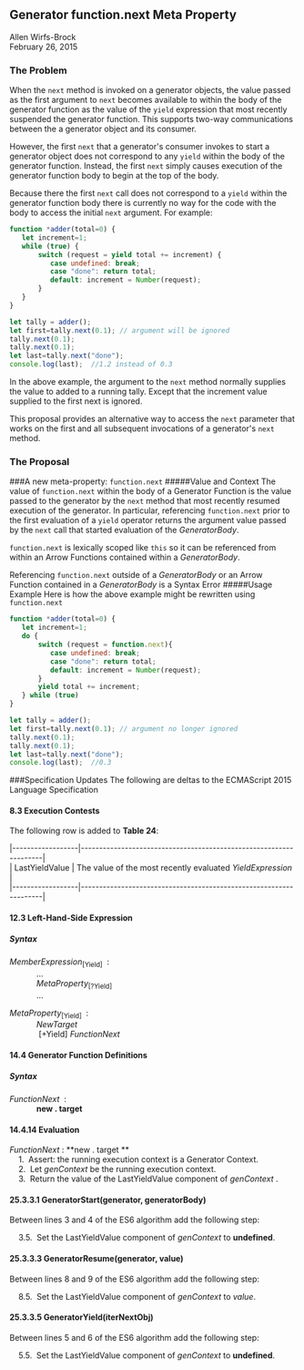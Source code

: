 ## Generator function.next Meta Property ##
Allen Wirfs-Brock  
February 26, 2015

### The Problem
When the `next` method is invoked on a generator objects,  the value passed as the first argument to `next` becomes available to within the body of the generator function as the value of the `yield` expression that most recently suspended the generator function. This supports two-way communications between the a generator object and its consumer.

However, the first `next` that a generator's consumer invokes to start a generator object does not correspond to any `yield` within the body of the generator function. Instead, the first `next` simply causes execution of the generator function body to  begin at the top of the body.

Because there the first `next` call does not correspond to a `yield` within the generator function body there is currently no way for the code with the body to access the initial `next` argument.  For example:

```js
function *adder(total=0) {
   let increment=1;
   while (true) {
       switch (request = yield total += increment) {
          case undefined: break;
          case "done": return total;
          default: increment = Number(request);
       }
   }
}

let tally = adder();
let first=tally.next(0.1); // argument will be ignored
tally.next(0.1);
tally.next(0.1);
let last=tally.next("done");
console.log(last);  //1.2 instead of 0.3
```
In the above example, the argument to the `next` method  normally supplies the value to added to a running tally. Except that the increment value supplied to the first next is ignored.

This proposal provides an alternative way to access the `next` parameter that works on the first and all subsequent invocations of a generator's `next` method.
### The Proposal

###A new meta-property: `function.next`
#####Value and Context
The value of `function.next` within the body of a Generator Function is the value passed to the generator by the `next` method that most recently resumed execution of the generator.  In particular,  referencing `function.next` prior to the first evaluation of a `yield` operator returns the argument value passed by the `next` call that started evaluation of the *GeneratorBody*. 

`function.next` is  lexically scoped like `this` so it can be referenced from within an  Arrow Functions contained within a *GeneratorBody*.

Referencing `function.next` outside of a *GeneratorBody*  or an Arrow Function contained in a *GeneratorBody* is a Syntax Error
#####Usage Example
Here is how the above example might be rewritten using `function.next`
```js
function *adder(total=0) {
   let increment=1;
   do {
       switch (request = function.next){
          case undefined: break;
          case "done": return total;
          default: increment = Number(request);
       }
       yield total += increment;
   } while (true)
}

let tally = adder();
let first=tally.next(0.1); // argument no longer ignored
tally.next(0.1);
tally.next(0.1);
let last=tally.next("done");
console.log(last);  //0.3
```

###Specification Updates
The following are deltas to the ECMAScript 2015 Language Specification
#### 8.3 Execution Contests
The following row is added to **Table 24**:<br>

|------------------|-------------------------------------------------------------------|<br>
|   LastYieldValue  |  The value of the most recently evaluated *YieldExpression*  | <br>
|------------------|-------------------------------------------------------------------|<br>
#### 12.3 Left-Hand-Side Expression
##### Syntax

*MemberExpression*<sub>[Yield]</sub> &nbsp;:  <br>
&nbsp;&nbsp;&nbsp;&nbsp;&nbsp;&nbsp;&nbsp;&nbsp;&nbsp;&nbsp;&nbsp;&nbsp;... <br>
&nbsp;&nbsp;&nbsp;&nbsp;&nbsp;&nbsp;&nbsp;&nbsp;&nbsp;&nbsp;&nbsp;&nbsp;*MetaProperty*<sub>[?Yield]</sub> <br>
&nbsp;&nbsp;&nbsp;&nbsp;&nbsp;&nbsp;&nbsp;&nbsp;&nbsp;&nbsp;&nbsp;&nbsp;...

*MetaProperty*<sub>[Yield]</sub> &nbsp;:  <br>
&nbsp;&nbsp;&nbsp;&nbsp;&nbsp;&nbsp;&nbsp;&nbsp;&nbsp;&nbsp;&nbsp;&nbsp;*NewTarget* <br>
&nbsp;&nbsp;&nbsp;&nbsp;&nbsp;&nbsp;&nbsp;&nbsp;&nbsp;&nbsp;&nbsp;&nbsp; [+Yield] *FunctionNext*

#### 14.4 Generator Function Definitions
##### Syntax
*FunctionNext* &nbsp;: <br>
&nbsp;&nbsp;&nbsp;&nbsp;&nbsp;&nbsp;&nbsp;&nbsp;&nbsp;&nbsp;&nbsp;&nbsp;**new . target**
#### 14.4.14 Evaluation
*FunctionNext*&nbsp;:&nbsp;**new . target **<br>
&nbsp;&nbsp;&nbsp;&nbsp;1.&nbsp;&nbsp;Assert:  the running execution context is a Generator Context.<br>
&nbsp;&nbsp;&nbsp;&nbsp;2.&nbsp;&nbsp;Let *genContext* be the running execution context.<br>
&nbsp;&nbsp;&nbsp;&nbsp;3.&nbsp;&nbsp;Return the value of the LastYieldValue component of *genContext* .<br>
#### 25.3.3.1 GeneratorStart(generator, generatorBody)

Between lines 3 and 4 of the ES6 algorithm add the following step:

&nbsp;&nbsp;&nbsp;&nbsp;3.5.&nbsp;&nbsp;Set the LastYieldValue component of *genContext* to **undefined**.

#### 25.3.3.3 GeneratorResume(generator, value)
Between lines 8 and 9 of the ES6 algorithm add the following step:

&nbsp;&nbsp;&nbsp;&nbsp;8.5.&nbsp;&nbsp;Set the LastYieldValue component of *genContext* to *value*.

#### 25.3.3.5 GeneratorYield(iterNextObj)
Between lines 5 and 6 of the ES6 algorithm add the following step:

&nbsp;&nbsp;&nbsp;&nbsp;5.5.&nbsp;&nbsp;Set the LastYieldValue component of *genContext* to **undefined**.
